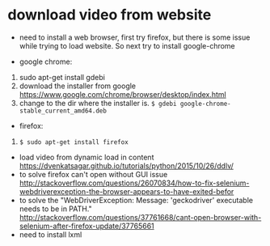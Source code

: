 # download video from website 
* need to install a web browser, first try firefox, but there is some issue while trying to load website. So next try to install google-chrome
 - google chrome:
  1. sudo apt-get install gdebi
  2. download the installer from google https://www.google.com/chrome/browser/desktop/index.html
  3. change to the dir where the installer is. `$ gdebi google-chrome-stable_current_amd64.deb`
 - firefox:
  1. `$ sudo apt-get install firefox`
* load video from dynamic load in content https://dvenkatsagar.github.io/tutorials/python/2015/10/26/ddlv/ 
* to solve firefox can't open without GUI issue http://stackoverflow.com/questions/26070834/how-to-fix-selenium-webdriverexception-the-browser-appears-to-have-exited-befor
* to solve the "WebDriverException: Message: 'geckodriver' executable needs to be in PATH." http://stackoverflow.com/questions/37761668/cant-open-browser-with-selenium-after-firefox-update/37765661
* need to install lxml
